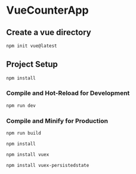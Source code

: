 # VueCounterApp

## Create a vue directory
```sh
npm init vue@latest
```

## Project Setup

```sh
npm install
```

### Compile and Hot-Reload for Development

```sh
npm run dev
```

### Compile and Minify for Production

```sh
npm run build
```

```sh
npm install
```

```sh
npm install vuex
```

```sh
npm install vuex-persistedstate
```
